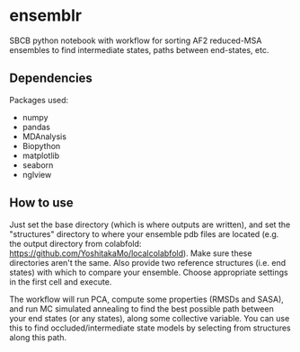 # ensemblr
SBCB python notebook with workflow for sorting AF2 reduced-MSA ensembles to find intermediate states, paths between end-states, etc. 

## Dependencies
Packages used:

- numpy
- pandas
- MDAnalysis
- Biopython
- matplotlib
- seaborn
- nglview

## How to use
Just set the base directory (which is where outputs are written), and set the "structures" directory to where your ensemble pdb files are located (e.g. the output directory from colabfold: https://github.com/YoshitakaMo/localcolabfold). Make sure these directories aren't the same. Also provide two reference structures (i.e. end states) with which to compare your ensemble. Choose appropriate settings in the first cell and execute.

The workflow will run PCA, compute some properties (RMSDs and SASA), and run MC simulated annealing to find the best possible path between your end states (or any states), along some collective variable. You can use this to find occluded/intermediate state models by selecting from structures along this path. 